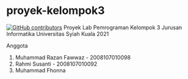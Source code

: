 # proyek-kelompok3
[![GitHub contributors](https://img.shields.io/github/contributors/Naereen/badges.svg)](https://github.com/razanfawwaz/proyek-kelompok3/graphs/contributors)
Proyek Lab Pemrograman Kelompok 3
Jurusan Informatika Universitas Syiah Kuala
2021

Anggota
1. Muhammad Razan Fawwaz - 2008107010098
2. Rahmi Susanti - 2008107010092
3. Muhammad Fhonna
